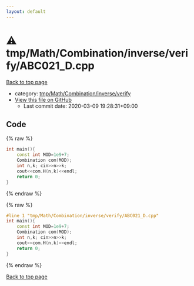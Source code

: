 ```yaml
---
layout: default
---
```


<!-- mathjax config similar to math.stackexchange -->
<script type="text/javascript" async
  src="https://cdnjs.cloudflare.com/ajax/libs/mathjax/2.7.5/MathJax.js?config=TeX-MML-AM_CHTML">
</script>
<script type="text/x-mathjax-config">
  MathJax.Hub.Config({
    TeX: { equationNumbers: { autoNumber: "AMS" }},
    tex2jax: {
      inlineMath: [ ['$','$'] ],
      processEscapes: true
    },
    "HTML-CSS": { matchFontHeight: false },
    displayAlign: "left",
    displayIndent: "2em"
  });
</script>

<script type="text/javascript" src="https://cdnjs.cloudflare.com/ajax/libs/jquery/3.4.1/jquery.min.js"></script>
<script src="https://cdn.jsdelivr.net/npm/jquery-balloon-js@1.1.2/jquery.balloon.min.js" integrity="sha256-ZEYs9VrgAeNuPvs15E39OsyOJaIkXEEt10fzxJ20+2I=" crossorigin="anonymous"></script>
<script type="text/javascript" src="../../../../../../assets/js/copy-button.js"></script>
<link rel="stylesheet" href="../../../../../../assets/css/copy-button.css" />


# :warning: tmp/Math/Combination/inverse/verify/ABC021_D.cpp

<a href="../../../../../../index.html">Back to top page</a>

* category: <a href="../../../../../../index.html#a2cfff885db9b211df4b1bb0d696881a">tmp/Math/Combination/inverse/verify</a>
* <a href="{{ site.github.repository_url }}/blob/master/tmp/Math/Combination/inverse/verify/ABC021_D.cpp">View this file on GitHub</a>
    - Last commit date: 2020-03-09 19:28:31+09:00




## Code

<a id="unbundled"></a>
{% raw %}
```cpp
int main(){
    const int MOD=1e9+7;
    Combination com(MOD);
    int n,k; cin>>n>>k;
    cout<<com.H(n,k)<<endl;
    return 0;
}

```
{% endraw %}

<a id="bundled"></a>
{% raw %}
```cpp
#line 1 "tmp/Math/Combination/inverse/verify/ABC021_D.cpp"
int main(){
    const int MOD=1e9+7;
    Combination com(MOD);
    int n,k; cin>>n>>k;
    cout<<com.H(n,k)<<endl;
    return 0;
}

```
{% endraw %}

<a href="../../../../../../index.html">Back to top page</a>


